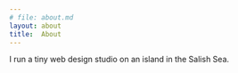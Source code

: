 ```yaml
---
# file: about.md
layout: about
title:  About
---
```


I run a tiny web design studio on an island in the Salish Sea. 